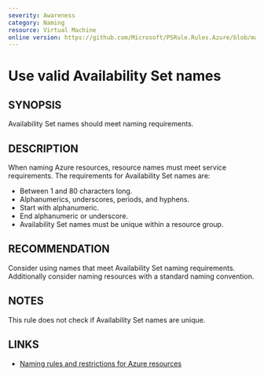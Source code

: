 ```yaml
---
severity: Awareness
category: Naming
resource: Virtual Machine
online version: https://github.com/Microsoft/PSRule.Rules.Azure/blob/main/docs/rules/en/Azure.VM.ASName.md
---
```


# Use valid Availability Set names

## SYNOPSIS

Availability Set names should meet naming requirements.

## DESCRIPTION

When naming Azure resources, resource names must meet service requirements.
The requirements for Availability Set names are:

- Between 1 and 80 characters long.
- Alphanumerics, underscores, periods, and hyphens.
- Start with alphanumeric.
- End alphanumeric or underscore.
- Availability Set names must be unique within a resource group.

## RECOMMENDATION

Consider using names that meet Availability Set naming requirements.
Additionally consider naming resources with a standard naming convention.

## NOTES

This rule does not check if Availability Set names are unique.

## LINKS

- [Naming rules and restrictions for Azure resources](https://docs.microsoft.com/en-us/azure/azure-resource-manager/management/resource-name-rules)
